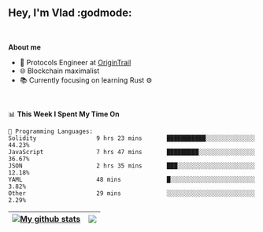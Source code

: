 ## Hey, I'm Vlad :godmode:

<br/>

**About me**
- 💼 Protocols Engineer at [OriginTrail](https://github.com/OriginTrail)
- 🌐 Blockchain maximalist
- 📚 Currently focusing on learning Rust :gear:

<br/>

<!--START_SECTION:waka-->
📊 **This Week I Spent My Time On** 

```text
💬 Programming Languages: 
Solidity                 9 hrs 23 mins       ███████████░░░░░░░░░░░░░░   44.23% 
JavaScript               7 hrs 47 mins       █████████░░░░░░░░░░░░░░░░   36.67% 
JSON                     2 hrs 35 mins       ███░░░░░░░░░░░░░░░░░░░░░░   12.18% 
YAML                     48 mins             █░░░░░░░░░░░░░░░░░░░░░░░░   3.82% 
Other                    29 mins             ░░░░░░░░░░░░░░░░░░░░░░░░░   2.29%

```


<!--END_SECTION:waka-->


| <a href="https://github.com/anuraghazra/github-readme-stats"><img align="center" src="https://github-readme-stats.vercel.app/api?username=u-hubar&show_icons=true&include_all_commits=true&theme=dark&hide_border=true" alt="My github stats" /></a> | <a href="https://github.com/anuraghazra/github-readme-stats"><img align="center" src="https://github-readme-stats.vercel.app/api/top-langs/?username=u-hubar&layout=compact&theme=dark&hide_border=true" /></a> |
| ------------- | ------------- |
